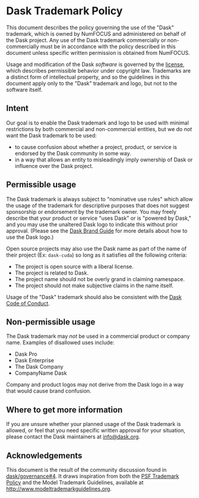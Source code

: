 Dask Trademark Policy
=====================

This document describes the policy governing the use of the "Dask" trademark,
which is owned by NumFOCUS and administered on behalf of the Dask project.  Any
use of the Dask trademark commercially or non-commercially must be in
accordance with the policy described in this document unless specific written
permission is obtained from NumFOCUS.

Usage and modification of the Dask *software* is governed by the
[license](https://github.com/dask/dask/blob/main/LICENSE.txt), which describes
permissible behavior under copyright law.  Trademarks are a distinct form of
intellectual property, and so the guidelines in this document apply only to
the "Dask" trademark and logo, but not to the software itself.

Intent
------

Our goal is to enable the Dask trademark and logo to be used with minimal
restrictions by both commercial and non-commercial entities, but we do *not*
want the Dask trademark to be used:

* to cause confusion about whether a project, product, or service is endorsed
  by the Dask community in some way.
* in a way that allows an entity to misleadingly imply ownership of Dask or
  influence over the Dask project.

Permissible usage
-----------------

The Dask trademark is always subject to "nominative use rules" which allow the
usage of the trademark for descriptive purposes that does not suggest
sponsorship or endorsement by the trademark owner.  You may freely describe
that your product or service "uses Dask" or is "powered by Dask," and you
may use the unaltered Dask logo to indicate this without prior approval.
(Please see the [Dask Brand Guide](https://www.dask.org/brand-guide) for more
details about how to use the Dask logo.)

Open source projects may also use the Dask name as part of the name of their
project (Ex: `dask-cuda`) so long as it satisfies *all* the following
criteria:

* The project is open source with a liberal license.
* The project is related to Dask.
* The project name should not be overly grand in claiming namespace.
* The project should not make subjective claims in the name itself.

Usage of the "Dask" trademark should also be consistent with the [Dask Code of Conduct](https://github.com/dask/governance/blob/main/code-of-conduct.md).

Non-permissible usage
---------------------

The Dask trademark may *not* be used in a commercial product or company name.  Examples of disallowed uses include:

* Dask Pro
* Dask Enterprise
* The Dask Company
* CompanyName Dask

Company and product logos may not derive from the Dask logo in a way that would cause brand confusion.

Where to get more information
-----------------------------

If you are unsure whether your planned usage of the Dask trademark is allowed,
or feel that you need specific written approval for your situation, please
contact the Dask maintainers at info@dask.org.

Acknowledgements
----------------

This document is the result of the community discussion found in [dask/governance#4](https://github.com/dask/governance/issues/4).  It draws inspiration from both the [PSF Trademark Policy](https://www.python.org/psf/trademarks/) and the Model Trademark Guidelines, available at http://www.modeltrademarkguidelines.org.
